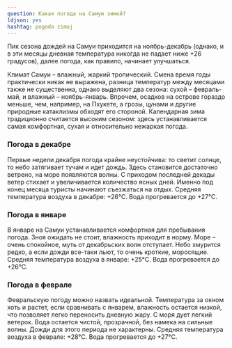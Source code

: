 ```yaml
---
question: Какая погода на Самуи зимой?
ldjson: yes
hashtag: pogoda zimoj
---
```


Пик сезона дождей на Самуи приходится на ноябрь-декабрь (однако, и в эти месяцы дневная температура никогда не падает ниже +26 градусов), далее погода, как правило, начинает улучшаться.

Климат Самуи – влажный, жаркий тропический. Смена время годы практически никак не выражена, разница температур между месяцами также не существенна, однако выделяют два сезона: сухой – февраль-май, и влажный – ноябрь-январь. Впрочем, осадков на острове гораздо меньше, чем, например, на Пхукете, а грозы, цунами и другие природные катаклизмы обходят его стороной. Календарная зима традиционно считается высоким сезоном: здесь устанавливается самая комфортная, сухая и относительно нежаркая погода.

### Погода в декабре

Первые недели декабря погода крайне неустойчива: то светит солнце, то небо затягивает тучам и идет дождь. Здесь становится достаточно ветрено, на море появляются волны.
С приходом последней декады ветер стихает и увеличивается количество ясных дней. Именно под конец месяца туристы начинают съезжаться на отдых. Средняя температура воздуха в декабре: +26°C. Вода прогревается до +27°C.

### Погода в январе

В январе на Самуи устанавливается комфортная для пребывания погода. Зноя ожидать не стоит, влажность приходит в норму. Море – очень спокойное, муть от декабрьских волн отступает. Небо хмурится редко, а если дожди все-таки льют, то очень кроткие, моросящие. Средняя температура воздуха в январе: +25°C. Вода прогревается до +26°C.

### Погода в феврале 

Февральскую погоду можно назвать идеальной. Температура за окном хоть и растет, если сравнивать с январем, влажность остается низкой, что позволяет легко переносить дневную жару. С моря дует легкий ветерок. Вода остается чистой, прозрачной, без намека на сильные волны. Дожди для этого периода не характерны. Средняя температура воздуха в феврале: +28°C. Вода прогревается до +27°C.

